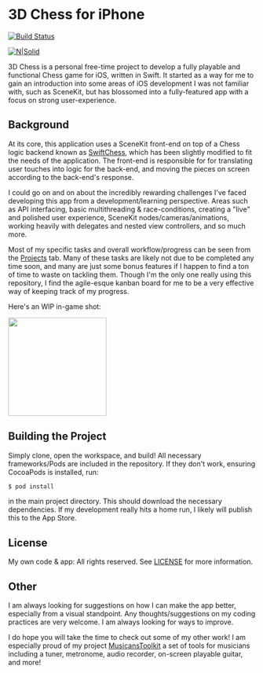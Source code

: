 # 3D Chess for iPhone
[![Build Status](https://travis-ci.com/markypizz/Chess.svg?branch=master)](https://travis-ci.com/markypizz/Chess)

[![N|Solid](https://cdn4.iconfinder.com/data/icons/logos-3/1300/swift-seeklogo-128.png)](https://nodesource.com/products/nsolid)

3D Chess is a personal free-time project to develop a fully playable and functional Chess game for iOS, written in Swift. It started as a way for me to gain an introduction into some areas of iOS development I was not familiar with, such as SceneKit, but has blossomed into a fully-featured app with a focus on strong user-experience.

Background
----
At its core, this application uses a SceneKit front-end on top of a Chess logic backend known as [SwiftChess](https://github.com/SteveBarnegren/SwiftChess), which has been slightly modified to fit the needs of the application. The front-end is responsible for for translating user touches into logic for the back-end, and moving the pieces on screen  according to the back-end's response. 

I could go on and on about the incredibly rewarding challenges I've faced developing this app from a development/learning perspective. Areas such as API interfacing, basic multithreading & race-conditions, creating a "live" and polished user experience, SceneKit nodes/cameras/animations, working heavily with delegates and nested view controllers, and so much more.

Most of my specific tasks and overall workflow/progress can be seen from the [Projects](https://github.com/markypizz/Chess/projects) tab. Many of these tasks are likely not due to be completed any time soon, and many are just some bonus features if I happen to find a ton of time to waste on tackling them. Though I'm the only one really using this repository, I find the agile-esque kanban board for me to be a very effective way of keeping track of my progress.

Here's an WIP in-game shot:

<img src="https://i.imgur.com/nREbBsg.png" width="200">

Building the Project
----
Simply clone, open the workspace, and build! All necessary frameworks/Pods are included in the repository. If they don't work, ensuring CocoaPods is installed, run:
```sh
$ pod install
```
in the main project directory. This should download the necessary dependencies. If my development really hits a home run, I likely will publish this to the App Store.

License
----
My own code & app: All rights reserved.
See [LICENSE](https://github.com/markypizz/Chess/blob/master/LICENSE) for more information.

Other
----

I am always looking for suggestions on how I can make the app better, especially from a visual standpoint. Any thoughts/suggestions on my coding practices are very welcome. I am always looking for ways to improve.

I do hope you will take the time to check out some of my other work! I am especially proud of my project [MusicansToolkit](https://github.com/markypizz/MusiciansToolkit) a set of tools for musicians including a tuner, metronome, audio recorder, on-screen playable guitar, and more!
